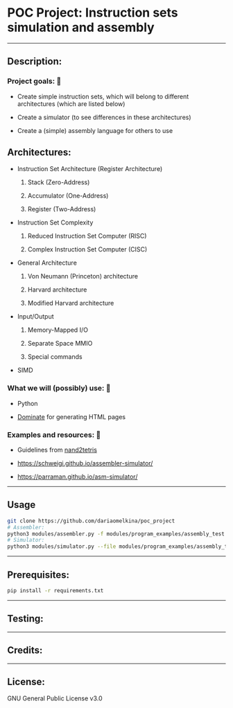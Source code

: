 # POC Project: Instruction sets simulation and assembly

---

## Description:

### Project goals: :cherry_blossom:

* Create simple instruction sets, which will belong to different architectures
(which are listed below)

* Create a simulator (to see differences in these architectures)

* Create a (simple) assembly language for others to use

## Architectures:

* Instruction Set Architecture (Register Architecture)

  1. Stack (Zero-Address)

  2. Accumulator (One-Address)

  3. Register (Two-Address)

* Instruction Set Complexity

  1. Reduced Instruction Set Computer (RISC)
  
  2. Complex Instruction Set Computer (CISC)

* General Architecture

  1. Von Neumann (Princeton) architecture

  2. Harvard architecture
  
  3. Modified Harvard architecture

* Input/Output

  1. Memory-Mapped I/O
  
  2. Separate Space MMIO
  
  3. Special commands

+ SIMD


### What we will (possibly) use: :maple_leaf:

* Python

* [Dominate](https://github.com/Knio/dominate) for generating HTML pages

### Examples and resources: :fallen_leaf:

* Guidelines from [nand2tetris](http://f.javier.io/rep/books/The%20Elements%20of%20Computing%20Systems.pdf)

* https://schweigi.github.io/assembler-simulator/

* https://parraman.github.io/asm-simulator/

---

## Usage

```bash
git clone https://github.com/dariaomelkina/poc_project
# Assembler:
python3 modules/assembler.py -f modules/program_examples/assembly_test.asm --isa RISC3
# Simulator:
python3 modules/simulator.py --file modules/program_examples/assembly_test4.bin --isa RISC3 --architecture Harvard --output mmio
```

---

## Prerequisites:

```bash
pip install -r requirements.txt
```
---

## Testing:

---

## Credits:

---

## License:

GNU General Public License v3.0